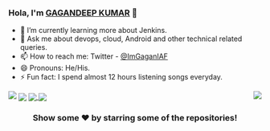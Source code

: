 ### Hola, I'm [GAGANDEEP KUMAR](https://www.linkedin.com/in/gagandeepkumar/) 👋

- 🌱 I’m currently learning more about Jenkins.
- 💬 Ask me about devops, cloud, Android and other technical related queries.
- 📫 How to reach me: Twitter - [@ImGaganIAF](https://twitter.com/ImGaganIAF)
- 😄 Pronouns: He/His.
- ⚡ Fun fact: I spend almost 12 hours listening songs everyday. <br>
<img align=right src="https://user-images.githubusercontent.com/69913088/111898167-6a443500-8a4a-11eb-882d-b14b464c107f.gif" />

<img src= "https://github-readme-stats.vercel.app/api?username=geekgodgagan&&show_icons=true&title_color=ffffff&icon_color=bb2acf&text_color=daf7dc&bg_color=191919" >


<img align="center" src="https://github-readme-stats.vercel.app/api/top-langs/?username=geekgodgagan&theme=light&hide_langs_below=1&text_color=daf7dc&bg_color=191919&&show_icons=true" />

<a href="https://github.com/geekgodgagan/LoadBalancer_automation">
  <img align="center" src="https://github-readme-stats.vercel.app/api/pin/?username=geekgodgagan&repo=LoadBalancer_automation&theme=dark&text_color=daf7dc&bg_color=191919" />

</a>
<a href="https://github.com/geekgodgagan/hadoop_automation">
 <img align="center" src="https://github-readme-stats.vercel.app/api/pin/?username=geekgodgagan&repo=hadoop_automation&theme=dark&text_color=daf7dc&bg_color=191919" />
</a>
<div align="center">

### Show some ❤️ by starring some of the repositories!

</div>
